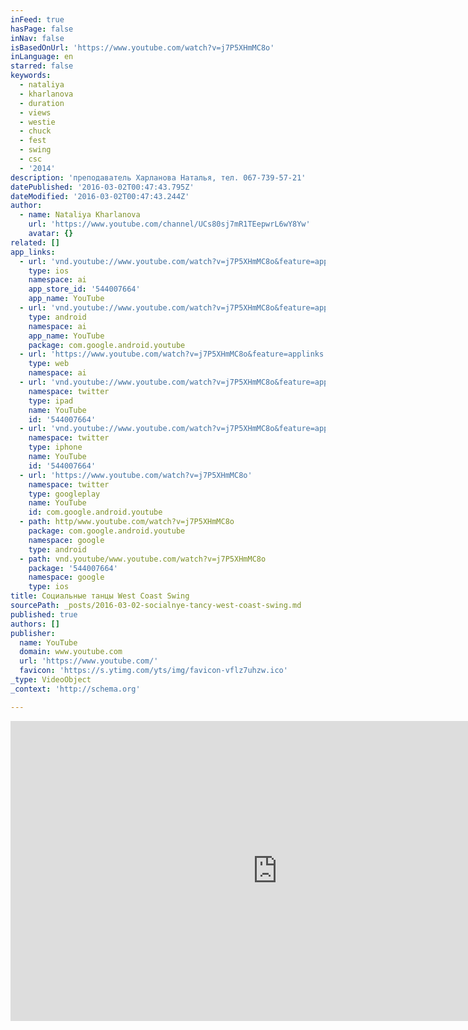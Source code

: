 ```yaml
---
inFeed: true
hasPage: false
inNav: false
isBasedOnUrl: 'https://www.youtube.com/watch?v=j7P5XHmMC8o'
inLanguage: en
starred: false
keywords:
  - nataliya
  - kharlanova
  - duration
  - views
  - westie
  - chuck
  - fest
  - swing
  - csc
  - '2014'
description: 'преподаватель Харланова Наталья, тел. 067-739-57-21'
datePublished: '2016-03-02T00:47:43.795Z'
dateModified: '2016-03-02T00:47:43.244Z'
author:
  - name: Nataliya Kharlanova
    url: 'https://www.youtube.com/channel/UCs80sj7mR1TEepwrL6wY8Yw'
    avatar: {}
related: []
app_links:
  - url: 'vnd.youtube://www.youtube.com/watch?v=j7P5XHmMC8o&feature=applinks'
    type: ios
    namespace: ai
    app_store_id: '544007664'
    app_name: YouTube
  - url: 'vnd.youtube://www.youtube.com/watch?v=j7P5XHmMC8o&feature=applinks'
    type: android
    namespace: ai
    app_name: YouTube
    package: com.google.android.youtube
  - url: 'https://www.youtube.com/watch?v=j7P5XHmMC8o&feature=applinks'
    type: web
    namespace: ai
  - url: 'vnd.youtube://www.youtube.com/watch?v=j7P5XHmMC8o&feature=applinks'
    namespace: twitter
    type: ipad
    name: YouTube
    id: '544007664'
  - url: 'vnd.youtube://www.youtube.com/watch?v=j7P5XHmMC8o&feature=applinks'
    namespace: twitter
    type: iphone
    name: YouTube
    id: '544007664'
  - url: 'https://www.youtube.com/watch?v=j7P5XHmMC8o'
    namespace: twitter
    type: googleplay
    name: YouTube
    id: com.google.android.youtube
  - path: http/www.youtube.com/watch?v=j7P5XHmMC8o
    package: com.google.android.youtube
    namespace: google
    type: android
  - path: vnd.youtube/www.youtube.com/watch?v=j7P5XHmMC8o
    package: '544007664'
    namespace: google
    type: ios
title: Социальные танцы West Coast Swing
sourcePath: _posts/2016-03-02-socialnye-tancy-west-coast-swing.md
published: true
authors: []
publisher:
  name: YouTube
  domain: www.youtube.com
  url: 'https://www.youtube.com/'
  favicon: 'https://s.ytimg.com/yts/img/favicon-vflz7uhzw.ico'
_type: VideoObject
_context: 'http://schema.org'

---
```

<iframe src="https://cdn.embedly.com/widgets/media.html?src=https%3A%2F%2Fwww.youtube.com%2Fembed%2Fj7P5XHmMC8o%3Ffeature%3Doembed&amp;url=https%3A%2F%2Fwww.youtube.com%2Fwatch%3Fv%3Dj7P5XHmMC8o&amp;image=https%3A%2F%2Fi.ytimg.com%2Fvi%2Fj7P5XHmMC8o%2Fhqdefault.jpg&amp;key=b7d04c9b404c499eba89ee7072e1c4f7&amp;type=text%2Fhtml&amp;schema=youtube" width="854" height="480" scrolling="no" frameborder="0" allowfullscreen="allowfullscreen" style=""></iframe>